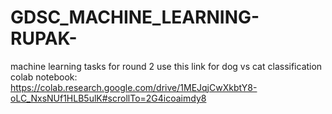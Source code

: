 # GDSC_MACHINE_LEARNING-RUPAK-
machine learning tasks for round 2 
use this link for dog vs cat classification colab notebook: https://colab.research.google.com/drive/1MEJqjCwXkbtY8-oLC_NxsNUf1HLB5ulK#scrollTo=2G4icoaimdy8
